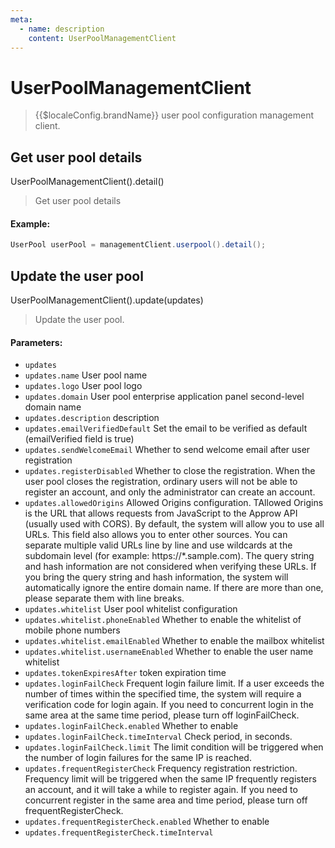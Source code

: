 ```yaml
---
meta:
  - name: description
    content: UserPoolManagementClient
---
```


# UserPoolManagementClient

<LastUpdated/>

> {{$localeConfig.brandName}} user pool configuration management client.

## Get user pool details

UserPoolManagementClient().detail()

> Get user pool details

#### Example:

```java
UserPool userPool = managementClient.userpool().detail();
```

## Update the user pool

UserPoolManagementClient().update(updates)

> Update the user pool.

#### Parameters:

- `updates` <UpdateUserpoolInput>
- `updates.name` <string> User pool name
- `updates.logo` <string> User pool logo
- `updates.domain` <string> User pool enterprise application panel second-level domain name
- `updates.description` <string> description
- `updates.emailVerifiedDefault` <boolean> Set the email to be verified as default (emailVerified field is true)
- `updates.sendWelcomeEmail` <boolean> Whether to send welcome email after user registration
- `updates.registerDisabled` <boolean> Whether to close the registration. When the user pool closes the registration, ordinary users will not be able to register an account, and only the administrator can create an account.
- `updates.allowedOrigins` <string> Allowed Origins configuration. TAllowed Origins is the URL that allows requests from JavaScript to the Approw API (usually used with CORS). By default, the system will allow you to use all URLs. This field also allows you to enter other sources. You can separate multiple valid URLs line by line and use wildcards at the subdomain level (for example: https://*.sample.com). The query string and hash information are not considered when verifying these URLs. If you bring the query string and hash information, the system will automatically ignore the entire domain name. If there are more than one, please separate them with line breaks.
- `updates.whitelist` <Object> User pool whitelist configuration
- `updates.whitelist.phoneEnabled` <boolean> Whether to enable the whitelist of mobile phone numbers
- `updates.whitelist.emailEnabled` <boolean> Whether to enable the mailbox whitelist
- `updates.whitelist.usernameEnabled` <boolean> Whether to enable the user name whitelist
- `updates.tokenExpiresAfter` <number> token expiration time
- `updates.loginFailCheck` <Object> Frequent login failure limit. If a user exceeds the number of times within the specified time, the system will require a verification code for login again. If you need to concurrent login in the same area at the same time period, please turn off loginFailCheck.
- `updates.loginFailCheck.enabled` <boolean> Whether to enable
- `updates.loginFailCheck.timeInterval` <number> Check period, in seconds.
- `updates.loginFailCheck.limit` <number> The limit condition will be triggered when the number of login failures for the same IP is reached.
- `updates.frequentRegisterCheck` <Object> Frequency registration restriction. Frequency limit will be triggered when the same IP frequently registers an account, and it will take a while to register again. If you need to concurrent register in the same area and time period, please turn off frequentRegisterCheck.
- `updates.frequentRegisterCheck.enabled` <boolean> Whether to enable
- `updates.frequentRegisterCheck.timeInterval` <Object> The detection period, in seconds.
- `updates.frequentRegisterCheck.limit` <Object> The frequency limit will be triggered when the number of registrations of the same IP in the same period reaches this number.

#### Example:

```java
UserPool userPool = managementClient.userpool().update(new UpdateUserpoolInput().withDescription("desc")).execute();
```

## Get the environment variables list

UserPoolManagementClient().listEnv()

> Get the user pool environment variables list. The environment variables configured by the user pool can be used in the pipeline scenario. Please check: https://docs.approw.co/extensibility/pipeline/env.html for details.

#### Example:

```java
List<Env> list = managementClient.userpool().listEnv().execute();
```

## Add environment variables

UserPoolManagementClient().addEnv(key, value)

> Add environment variables.

#### Parameters:

- `key` \<string\> Environment variable key
- `value` \<any\> Environment variable value

#### Example:

```java
Env env = managementClient.userpool().addEnv("key", "value").execute();
```

## Delete environment variables

UserPoolManagementClient().removeEnv(key)

> Delete environment variables.

#### Parameter:

- `key` \<string\> Environment variable key

#### Example:

```java
CommonMessage message = managementClient.userpool().removeEnv("key").execute();
```
